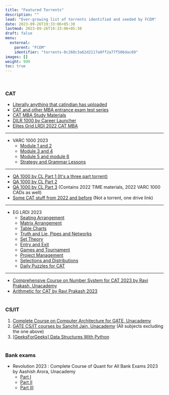 ```yaml
---
title: "Featured Torrents"
description: ""
lead: "Ever-growing list of torrents identified and seeded by FCEM"
date: 2023-09-26T19:33:06+05:30
lastmod: 2023-09-26T19:33:06+05:30
draft: false
menu:
  external:
    parent: "FCEM"
    identifier: "torrents-0c260c3a62d2117a0ff2a77f506dac69"
images: []
weight: 999
toc: true
---
```

<br>

### CAT

- [Literally anything that catindian has uploaded](https://1337x.to/user/catindian/)
- [CAT and other MBA entrance exam test series](https://1337x.to/torrent/5710134/CAT-and-other-MBA-entrance-exam-test-series/)
- [CAT MBA Study Materials](https://1337x.to/torrent/5712552/CAT-MBA-Study-Materials/)
- [DILR 1000 by Career Launcher](https://1337x.to/torrent/5714102/DILR-1000-by-Career-Launcher/)
- [Elites Grid LRDI 2022 CAT MBA](https://1337x.to/torrent/5709039/Elites-Grid-LRDI-2022-CAT-MBA/)

----

- VARC 1000 2023
  - [Module 1 and 2](https://1337x.to/torrent/5751073/VARC-1000-2023-by-Gejo-1/)
  - [Module 3 and 4](https://1337x.to/torrent/5752420/VARC-1000-2023-by-Gejo-2/)
  - [Module 5 and module 6](https://1337x.to/torrent/5756273/VARC-1000-by-Gejo-3/)
  - [Strategy and Grammar Lessons](https://1337x.to/torrent/5829228/VARC-1000-2023-Strategy-and-Grammar-Lessons/)

----

- [QA 1000 by CL Part 1 (It's a three part torrent)](https://1337x.to/torrent/5762913/QA-1000-2023-1/)
- [QA 1000 by CL Part 2](https://1337x.to/torrent/5788985/QA-1000-2-2023-by-ARKKS/)
- [QA 1000 by CL Part 3](https://1337x.to/torrent/5811457/QA-1000-3_TIME_VARC-1000-CADs/) (Contains 2022 TIME materials, 2022 VARC 1000 CADs as well)
- [Some CAT stuff from 2022 and before](https://iitkgpacin-my.sharepoint.com/:f:/g/personal/mdhussainnew52_iitkgp_ac_in/EvLLERyBPo9PnlspPQa-uIkBEV0GoY1QUYZ-zbTTTJDJ1Q?e=ZErdsK) (Not a torrent, one drive link)

----

- EG LRDI 2023
  - [Seating Arrangement](https://1337x.to/torrent/5824667/Elites-Grid-DILR-Seating-Arrangement-Lessons-for-CAT-2023/)
  - [Matrix Arrangement](https://1337x.to/torrent/5825035/Elites-Grid-LRDI-2023-Matrix-Arrangement-lessons-for-cat/)
  - [Table Charts](https://1337x.to/torrent/5829898/Elites-Grid-LRDI-2023-TABLE-CHARTS/)
  - [Truth and Lie, Pipes and Networks](https://1337x.to/torrent/5830529/Elites-Grid-LRDI-2023-Truth-and-Lie-Pipes-and-Networks/)
  - [Set Theory](https://1337x.to/torrent/5834095/Elites-Grid-LRDI-2023-Set-Theory/)
  - [Entry and Exit](https://1337x.to/torrent/5834100/Elites-Grid-LRDI-2023-Entry-and-Exit-Concept-lessons/)
  - [Games and Tournament](https://1337x.to/torrent/5834110/Elites-Grid-LRDI-2023-Games-and-Tournament-Lessons/)
  - [Project Management](https://1337x.to/torrent/5834115/Elites-Grid-LRDI-2023-Project-Management/)
  - [Selections and Distributions](https://1337x.to/torrent/5834123/Elites-Grid-LRDI-2023-Selections-and-Distributions/)
  - [Daily Puzzles for CAT](https://1337x.to/torrent/5834138/Elites-Grid-LRDI-2023-Daily-Puzzles-for-CAT/)

----

- [Comprehensive Course on Number System for CAT 2023 by Ravi Prakash, Unacademy](https://1337x.to/torrent/5833550/Comprehensive-Course-on-Number-System-for-CAT-2023-by-Ravi-Prakash-Unacademy/)
- [Arithmetic for CAT by Ravi Prakash 2023](https://1337x.to/torrent/5779214/Arithmetic-for-CAT-by-Ravi-Prakash-2023/)
<br><br>

### CS/IT

1. [Complete Course on Computer Architecture for GATE, Unacademy](https://1337x.to/torrent/5750926/Complete-Course-on-Computer-Architecture-for-GATE/)
2. [GATE CS/IT courses by Sanchit Jain, Unacademy](https://1337x.to/torrent/5774055/GATE-CS-IT-courses-by-Sanchit-Jain-Unacademy/) (All subjects excluding the one above)
3. [[GeeksForGeeks] Data Structures With Python](https://1337x.to/torrent/5725276/GeeksForGeeks-Data-Structures-With-Python/)
<br><br>

### Bank exams

- Revolution 2023 : Complete Course of Quant for All Bank Exams 2023 by Aashish Arora, Unacademy
  - [Part I](https://1337x.to/torrent/5846674/I-Revolution-2023-Complete-Course-of-Quant-for-All-Bank-Exams-2023-by-Aashish-Arora-Unacademy/)
  - [Part II](https://1337x.to/torrent/5846691/II-Revolution-2023-Complete-Course-of-Quant-for-All-Bank-Exams-2023-by-Aashish-Arora-Unacademy/)
  - [Part III](https://1337x.to/torrent/5846694/III-Revolution-2023-Complete-Course-of-Quant-for-All-Bank-Exams-2023-by-Aashish-Arora-Unacademy/)

